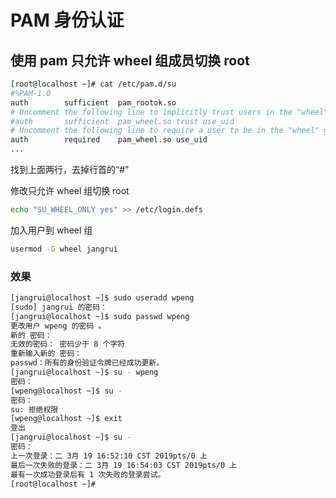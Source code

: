 # PAM 身份认证

## 使用 pam 只允许 wheel 组成员切换 root

```bash
[root@localhost ~]# cat /etc/pam.d/su
#%PAM-1.0
auth		sufficient	pam_rootok.so
# Uncomment the following line to implicitly trust users in the "wheel" group.
#auth		sufficient	pam_wheel.so trust use_uid
# Uncomment the following line to require a user to be in the "wheel" group.
auth		required	pam_wheel.so use_uid
...
```

找到上面两行，去掉行首的“#”

修改只允许 wheel 组切换 root 

```bash
echo "SU_WHEEL_ONLY yes" >> /etc/login.defs
```

加入用户到 wheel 组

```bash
usermod -G wheel jangrui
```

### 效果

```bash
[jangrui@localhost ~]$ sudo useradd wpeng
[sudo] jangrui 的密码：
[jangrui@localhost ~]$ sudo passwd wpeng
更改用户 wpeng 的密码 。
新的 密码：
无效的密码： 密码少于 8 个字符
重新输入新的 密码：
passwd：所有的身份验证令牌已经成功更新。
[jangrui@localhost ~]$ su - wpeng
密码：
[wpeng@localhost ~]$ su -
密码：
su: 拒绝权限
[wpeng@localhost ~]$ exit
登出
[jangrui@localhost ~]$ su -
密码：
上一次登录：二 3月 19 16:52:10 CST 2019pts/0 上
最后一次失败的登录：二 3月 19 16:54:03 CST 2019pts/0 上
最有一次成功登录后有 1 次失败的登录尝试。
[root@localhost ~]# 
```